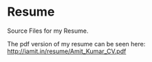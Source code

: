 # Resume
 Source Files for my Resume.
 
 The pdf version of my resume can be seen here: http://iamit.in/resume/Amit_Kumar_CV.pdf

